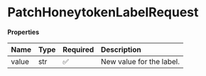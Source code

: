 # PatchHoneytokenLabelRequest

**Properties**

| Name  | Type | Required | Description              |
| :---- | :--- | :------- | :----------------------- |
| value | str  | ✅       | New value for the label. |

<!-- This file was generated by liblab | https://liblab.com/ -->
